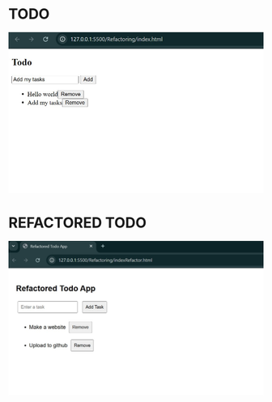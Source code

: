 # TODO
![image](https://github.com/Garimakushh/CODTECH/blob/a7ca10cf57c574bfc0f6698673a058906ea89405/Refactoring/todo.jpg)

# REFACTORED TODO
![image](https://github.com/Garimakushh/CODTECH/blob/a7ca10cf57c574bfc0f6698673a058906ea89405/Refactoring/RefactTODO.jpg)
